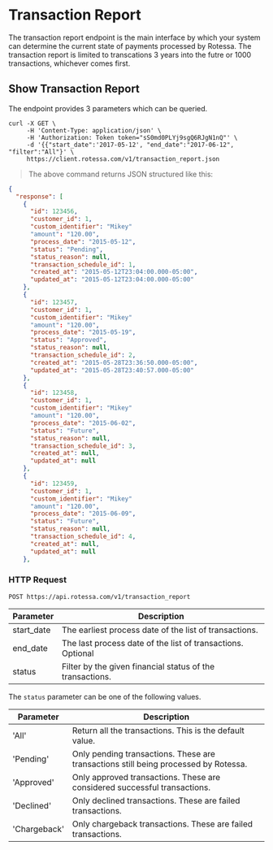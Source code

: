 # Transaction Report

The transaction report endpoint is the main interface by which your system can determine the current state of payments processed by Rotessa. The transaction report is limited to transcations 3 years into the futre or 1000 transactions, whichever comes first.

## Show Transaction Report
The endpoint provides 3 parameters which can be queried.


```shell
curl -X GET \
     -H 'Content-Type: application/json' \
     -H 'Authorization: Token token="sS0md0PLYj9sgQ6RJgN1nQ"' \
     -d '{{"start_date":'2017-05-12', "end_date":"2017-06-12", "filter":"All"}' \
     https://client.rotessa.com/v1/transaction_report.json
```

> The above command returns JSON structured like this:

```json
{
  "response": [
    {
      "id": 123456,
      "customer_id": 1,
      "custom_identifier": "Mikey"
      "amount": "120.00",
      "process_date": "2015-05-12",
      "status": "Pending",
      "status_reason": null,
      "transaction_schedule_id": 1,
      "created_at": "2015-05-12T23:04:00.000-05:00",
      "updated_at": "2015-05-12T23:04:00.000-05:00"
    },
    {
      "id": 123457,
      "customer_id": 1,
      "custom_identifier": "Mikey"
      "amount": "120.00",
      "process_date": "2015-05-19",
      "status": "Approved",
      "status_reason": null,
      "transaction_schedule_id": 2,
      "created_at": "2015-05-28T23:36:50.000-05:00",
      "updated_at": "2015-05-28T23:40:57.000-05:00"
    },
    {
      "id": 123458,
      "customer_id": 1,
      "custom_identifier": "Mikey"
      "amount": "120.00",
      "process_date": "2015-06-02",
      "status": "Future",
      "status_reason": null,
      "transaction_schedule_id": 3,
      "created_at": null,
      "updated_at": null
    },
    {
      "id": 123459,
      "customer_id": 1,
      "custom_identifier": "Mikey"
      "amount": "120.00",
      "process_date": "2015-06-09",
      "status": "Future",
      "status_reason": null,
      "transaction_schedule_id": 4,
      "created_at": null,
      "updated_at": null
    },

```


### HTTP Request

`POST https://api.rotessa.com/v1/transaction_report`


Parameter | Description
--------- | -------
start_date | The earliest process date of the list of transactions.
end_date | The last process date of the list of transactions. Optional
status | Filter by the given financial status of the transactions.

The `status` parameter can be one of the following values.

Parameter | Description
--------- | -------
'All' | Return all the transactions. This is the default value.
'Pending' | Only pending transactions. These are transactions still being processed by Rotessa.
'Approved' | Only approved transactions. These are considered successful transactions.
'Declined' | Only declined transactions. These are failed transactions.
'Chargeback' | Only chargeback transactions. These are failed transactions.


